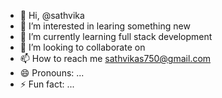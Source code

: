 - 👋 Hi,  @sathvika
- 👀 I’m interested in learing something new
- 🌱 I’m currently learning full stack development
- 💞️ I’m looking to collaborate on 
- 📫 How to reach me sathvikas750@gmail.com
- 😄 Pronouns: ...
- ⚡ Fun fact: ...

<!---
sathvika750/sathvika750 is a ✨ special ✨ repository because its `README.md` (this file) appears on your GitHub profile.
You can click the Preview link to take a look at your changes.
--->
